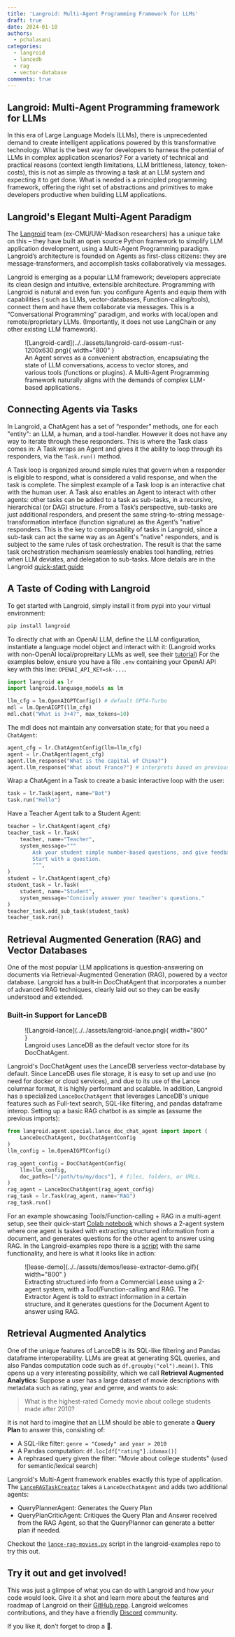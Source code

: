 ```yaml
---
title: 'Langroid: Multi-Agent Programming Framework for LLMs'
draft: true
date: 2024-01-10
authors: 
  - pchalasani
categories:
  - langroid
  - lancedb
  - rag
  - vector-database
comments: true
---
```


## Langroid: Multi-Agent Programming framework for LLMs

In this era of Large Language Models (LLMs), there is unprecedented demand to
create intelligent applications powered by this transformative technology. What
is the best way for developers to harness the potential of LLMs in complex
application scenarios? For a variety of technical and practical reasons (context
length limitations, LLM brittleness, latency, token-costs), this is not as
simple as throwing a task at an LLM system and expecting it to get done. What is
needed is a principled programming framework, offering the right set of
abstractions and primitives to make developers productive when building LLM
applications.

## Langroid's Elegant Multi-Agent Paradigm

The [Langroid](https://github.com/langroid/langroid) team (ex-CMU/UW-Madison researchers) 
has a unique take on this – they have built an open source Python framework to 
simplify LLM application development, using a Multi-Agent Programming paradigm. 
Langroid’s architecture is founded on Agents as first-class citizens: 
they are message-transformers, and accomplish tasks collaboratively via messages.

Langroid is emerging as a popular LLM framework; developers appreciate its clean
design and intuitive, extensible architecture. Programming with Langroid is
natural and even fun: you configure Agents and equip them with capabilities (
such as LLMs, vector-databases, Function-calling/tools), connect them and have
them collaborate via messages. This is a “Conversational Programming” paradigm,
and works with local/open and remote/proprietary LLMs. (Importantly, it does not
use LangChain or any other existing LLM framework).

<figure markdown>
  ![Langroid-card](../../assets/langroid-card-ossem-rust-1200x630.png){ width="800" }
  <figcaption>
An Agent serves as a convenient abstraction, encapsulating the state of LLM
conversations, access to vector stores, and various tools (functions or
plugins). A Multi-Agent Programming framework naturally aligns with the demands
of complex LLM-based applications.
</figcaption>
</figure>



## Connecting Agents via Tasks

In Langroid, a ChatAgent has a set of “responder” methods, one for each "entity":
an LLM, a human, and a tool-handler. However it does not have any way to iterate through
these responders. This is where the Task class comes in: A Task wraps an Agent
and gives it the ability to loop through its responders, via the `Task.run()` method. 

A Task loop is organized around simple rules that govern when a responder is eligible
to respond, what is considered a valid response, and when the task is complete.
The simplest example of a Task loop is an interactive chat with the human user. 
A Task also enables an Agent to interact with other agents: 
other tasks can be added to a task as sub-tasks, 
in a recursive, hierarchical (or DAG) structure. From a Task’s perspective,
sub-tasks are just additional responders, and present the same string-to-string 
message-transformation interface (function signature) as the Agent’s "native" responders. 
This is the key to composability of tasks in Langroid,
since a sub-task can act the same way as an Agent's "native" responders, and is subject
to the same rules of task orchestration. The result is that the same task orchestration
mechanism seamlessly enables tool handling, retries when LLM deviates, and 
delegation to sub-tasks. More details are in the Langroid [quick-start guide](https://langroid.github.io/langroid/quick-start/)

## A Taste of Coding with Langroid

To get started with Langroid, simply install it from pypi into your virtual environment:

```bash
pip install langroid
```
To directly chat with an OpenAI LLM, define the LLM configuration,
instantiate a language model object and interact with it:
(Langroid works with non-OpenAI local/propreitary LLMs as well,
see their [tutorial](https://langroid.github.io/langroid/tutorials/non-openai-llms/)) 
For the examples below, ensure you have a file `.env` containing your OpenAI API key
with this line: `OPENAI_API_KEY=sk-...`.
    
```python
import langroid as lr
import langroid.language_models as lm

llm_cfg = lm.OpenAIGPTConfig() # default GPT4-Turbo
mdl = lm.OpenAIGPT(llm_cfg)
mdl.chat("What is 3+4?", max_tokens=10)
```
The mdl does not maintain any conversation state; for that you need a `ChatAgent`:

```python
agent_cfg = lr.ChatAgentConfig(llm=llm_cfg)
agent = lr.ChatAgent(agent_cfg)
agent.llm_response("What is the capital of China?")
agent.llm_response("What about France?") # interprets based on previous msg
```
Wrap a ChatAgent in a Task to create a basic interactive loop with the user:

```python
task = lr.Task(agent, name="Bot")
task.run("Hello")
```
Have a Teacher Agent talk to a Student Agent:
    
```python
teacher = lr.ChatAgent(agent_cfg)
teacher_task = lr.Task(
    teacher, name="Teacher",
    system_message="""
        Ask your student simple number-based questions, and give feedback.
        Start with a question.
        """,
)
student = lr.ChatAgent(agent_cfg)
student_task = lr.Task(
    student, name="Student",
    system_message="Concisely answer your teacher's questions."
)
teacher_task.add_sub_task(student_task)
teacher_task.run()
```



## Retrieval Augmented Generation (RAG) and Vector Databases

One of the most popular LLM applications is question-answering 
on documents via Retrieval-Augmented Generation (RAG), powered by a vector database.
Langroid has a built-in DocChatAgent that incorporates a number of advanced RAG techniques, 
clearly laid out so they can be easily understood and extended.

### Built-in Support for LanceDB
<figure markdown>
  ![Langroid-lance](../../assets/langroid-lance.png){ width="800" }
  <figcaption>
Langroid uses LanceDB as the default vector store for its DocChatAgent.
</figcaption>
</figure>

Langroid's DocChatAgent uses the LanceDB serverless vector-database by default.
Since LanceDB uses file storage, it is easy to set up and use (no need for docker or cloud services),
and due to its use of the Lance columnar format, it is 
highly performant and scalable. 
In addition, Langroid has a specialized `LanceDocChatAgent` that leverages LanceDB's 
unique features such as Full-text search, SQL-like filtering, and pandas dataframe interop.
Setting up a basic RAG chatbot is as simple as (assume the previous imports):

```python
from langroid.agent.special.lance_doc_chat_agent import import (
    LanceDocChatAgent, DocChatAgentConfig
)
llm_config = lm.OpenAIGPTConfig()

rag_agent_config = DocChatAgentConfig(
    llm=llm_config, 
    doc_paths=["/path/to/my/docs"], # files, folders, or URLs.
)
rag_agent = LanceDocChatAgent(rag_agent_config)
rag_task = lr.Task(rag_agent, name="RAG")
rag_task.run()
```

For an example showcasing Tools/Function-calling + RAG in a multi-agent setup, see their quick-start
[Colab notebook](https://colab.research.google.com/github/langroid/langroid/blob/main/examples/Langroid_quick_start.ipynb)
which shows a 2-agent system where one agent is tasked with extracting structured information
from a document, and generates questions for the other agent to answer using RAG.
In the Langroid-examples repo there is a [script](https://github.com/langroid/langroid-examples/blob/main/examples/docqa/chat_multi_extract.py) with the same functionality,
and here is what it looks like in action:


<figure markdown>
  ![lease-demo](../../assets/demos/lease-extractor-demo.gif){ width="800" }
  <figcaption>
Extracting structured info from a Commercial Lease using a 2-agent system, with 
a Tool/Function-calling and RAG. The Extractor Agent is told to extract information
in a certain structure, and it generates questions for the Document Agent
to answer using RAG.
</figcaption>
</figure>

## Retrieval Augmented Analytics

One of the unique features of LanceDB is its SQL-like filtering and Pandas dataframe interoperability.
LLMs are great at generating SQL queries, and also Pandas computation code such as `df.groupby("col").mean()`.
This opens up a very interesting possibility, which we call
**Retrieval Augmented Analytics:** Suppose a user has a large dataset of movie descriptions
with metadata such as rating, year and genre, and wants to ask:

> What is the highest-rated Comedy movie about college students made after 2010?

It is not hard to imagine that an LLM should be able to generate a **Query Plan** to answer this,
consisting of:

- A SQL-like filter: `genre = "Comedy" and year > 2010`
- A Pandas computation: `df.loc[df["rating"].idxmax()]`
- A rephrased query given the filter: "Movie about college students" (used for semantic/lexical search)

Langroid's Multi-Agent framework enables exactly this type of application. 
The [`LanceRAGTaskCreator`](https://github.com/langroid/langroid/blob/main/langroid/agent/special/lance_rag/lance_rag_task.py) takes a `LanceDocChatAgent` and adds two additional agents:

- QueryPlannerAgent: Generates the Query Plan
- QueryPlanCriticAgent: Critiques the Query Plan and Answer received from the RAG Agent, so that 
  the QueryPlanner can generate a better plan if needed.

Checkout the [`lance-rag-movies.py`](https://github.com/langroid/langroid-examples/blob/main/examples/docqa/lance-rag-movies.py) script in the langroid-examples repo to try this out.

## Try it out and get involved!
This was just a glimpse of what you can do with Langroid and how your code would look.
Give it a shot and learn more about the features and roadmap of Langroid on their 
[GitHub repo](https://github.com/langroid/langroid). Langroid welcomes contributions,
and they have a friendly [Discord](https://discord.gg/ZU36McDgDs) community.

If you like it, don’t forget to drop a 🌟.



